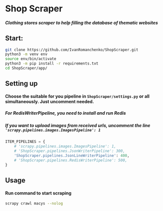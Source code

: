 # Shop Scraper 
#### _Сlothing stores scraper to help filling the database of thematic websites_  

## Start:
```sh
git clone https://github.com/IvanRomanchenko/ShopScraper.git
python3 -m venv env
source env/bin/activate
python3 -m pip install -r requirements.txt
cd ShopScraper/app/
```

## Setting up
#### Choose the suitable for you pipeline in `ShopScraper/settings.py` or all simultaneously. Just uncomment needed.
##### _For RedisWriterPipeline, you need to install and run Redis_
##### _If you want to upload images from received urls, uncomment the line `'scrapy.pipelines.images.ImagesPipeline': 1`_
```python
ITEM_PIPELINES = {
    # 'scrapy.pipelines.images.ImagesPipeline': 1,
    # 'ShopScraper.pipelines.JsonWriterPipeline': 300,
    'ShopScraper.pipelines.JsonLineWriterPipeline': 400,
    # 'ShopScraper.pipelines.RedisWriterPipeline': 500,
}
```

## Usage
#### Run command to start scraping
```sh
scrapy crawl macys --nolog
```
